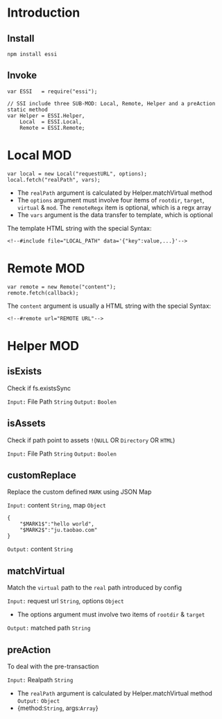 # Introduction
## Install
```
npm install essi
```

## Invoke
```
var ESSI   = require("essi");

// SSI include three SUB-MOD: Local, Remote, Helper and a preAction static method
var Helper = ESSI.Helper,
    Local  = ESSI.Local,
    Remote = ESSI.Remote;
```

# Local MOD
```
var local = new Local("requestURL", options);
local.fetch("realPath", vars);
```
* The `realPath` argument is calculated by Helper.matchVirtual method
* The `options` argument must involve four items of `rootdir`, `target`, `virtual` & `mod`. The `remoteRegx` item is optional, which is a regx array
* The `vars` argument is the data transfer to template, which is optional

The template HTML string with the special Syntax:
```
<!--#include file="LOCAL_PATH" data='{"key":value,...}'-->
```

# Remote MOD
```
var remote = new Remote("content");
remote.fetch(callback);
```
The `content` argument is usually a HTML string with the special Syntax:
```
<!--#remote url="REMOTE URL"-->
```

# Helper MOD

## isExists
Check if fs.existsSync

`Input:` File Path `String`
`Output:` `Boolen`

## isAssets
Check if path point to assets `!`(`NULL` OR `Directory` OR `HTML`)

`Input:` File Path `String`
`Output:` `Boolen`

## customReplace
Replace the custom defined `MARK` using JSON Map

`Input:` content `String`, map `Object`
```
{
    "$MARK1$":"hello world",
    "$MARK2$":"ju.taobao.com"
}
```
`Output:` content `String`

## matchVirtual
Match the `virtual` path to the `real` path introduced by config

`Input:` request url `String`, options `Object`
* The options argument must involve two items of `rootdir` & `target`

`Output:` matched path `String`

## preAction
To deal with the pre-transaction

`Input:` Realpath `String`
* The `realPath` argument is calculated by Helper.matchVirtual method
`Output:` `Object`
* {method:`String`, args:`Array`}